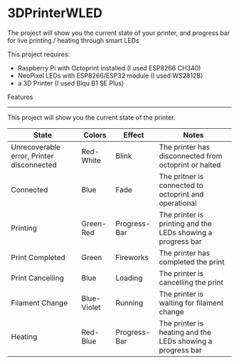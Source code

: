 # 3DPrinterWLED

The project will show you the current state of your printer, and progress bar for live printing / heating through smart LEDs 

This project requires:
- Raspberry Pi with Octoprint installed (I used ESP8266 CH340)
- NeoPixel LEDs with ESP8266/ESP32 module (I used WS2812B)
- a 3D Printer (I used Biqu B1 SE Plus)

Features
***
This project will show you the current state of the printer.

|State               | Colors | Effect | Notes |
|------|--------|--------|-------|
|Unrecoverable error, Printer disconnected| Red-White|Blink|The printer has disconnected from octoprint or halted|
|Connected|Blue|Fade|The pritner is connected to octoprint and operational|
|Printing|Green-Red|Progress-Bar|The printer is printing and the LEDs showing a progress bar|
|Print Completed|Green|Fireworks|The printer has completed the print|
|Print Cancelling|Blue|Loading|The printer is cancelling the print|
|Filament Change|Blue-Violet|Running|The printer is waiting for filament change|
|Heating|Red-Blue|Progress-Bar|The printer is heating and the LEDs showing a progress bar|

